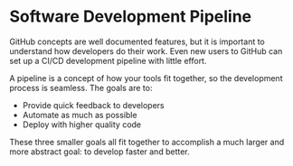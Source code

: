 # Software Development Pipeline

GitHub concepts are well documented features, but it is important to understand how developers do their work. Even new users to GitHub can set up a CI/CD development pipeline with little effort.

A pipeline is a concept of how your tools fit together, so the development process is seamless. The goals are to:
- Provide quick feedback to developers
- Automate as much as possible
- Deploy with higher quality code

These three smaller goals all fit together to accomplish a much larger and more abstract goal: to develop faster and better.
